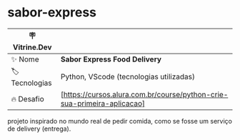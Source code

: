 # sabor-express
| :placard: Vitrine.Dev |     |
| -------------  | --- |
| :sparkles: Nome        | **Sabor Express Food Delivery**
| :label: Tecnologias | Python, VScode  (tecnologias utilizadas)
| :fire: Desafio     |  [https://cursos.alura.com.br/course/python-crie-sua-primeira-aplicacao]


projeto inspirado no mundo real de pedir comida, como se fosse um serviço de delivery (entrega).
